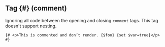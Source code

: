 ## Tag {#} (comment)

Ignoring all code between the opening and closing `comment` tags.
This tag doesn't support nesting.

```smarty
{# <p>This is commented and don’t render. {$foo} {set $var=true}</p> #}
```